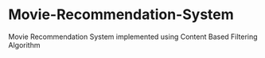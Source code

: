 # Movie-Recommendation-System
Movie Recommendation System implemented using Content Based Filtering  Algorithm
